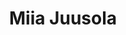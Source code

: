 ---
layout: page
title: Miia Juusola
description: International Coordinator of the LUT University - Letter of Recommendation for scholarship and student exchange to Korea
importance: 2
redirect: ../../assets/pdf/RecommendationKorea.pdf
---